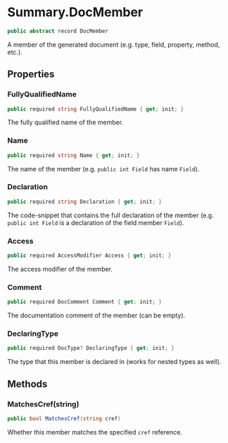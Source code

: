 # Summary.DocMember
```cs
public abstract record DocMember
```

A member of the generated document (e.g. type, field, property, method, etc.).

## Properties
### FullyQualifiedName
```cs
public required string FullyQualifiedName { get; init; }
```

The fully qualified name of the member.

### Name
```cs
public required string Name { get; init; }
```

The name of the member (e.g. `public int Field` has name `Field`).

### Declaration
```cs
public required string Declaration { get; init; }
```

The code-snippet that contains the full declaration of the member
(e.g. `public int Field` is a declaration of the field member `Field`).

### Access
```cs
public required AccessModifier Access { get; init; }
```

The access modifier of the member.

### Comment
```cs
public required DocComment Comment { get; init; }
```

The documentation comment of the member (can be empty).

### DeclaringType
```cs
public required DocType? DeclaringType { get; init; }
```

The type that this member is declared in (works for nested types as well).

## Methods
### MatchesCref(string)
```cs
public bool MatchesCref(string cref)
```

Whether this member matches the specified `cref` reference.

